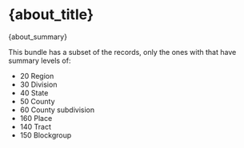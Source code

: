 
# {about_title}

{about_summary}

This bundle has a subset of the records, only the ones with that have summary levels of: 

* 20 Region
* 30 Division
* 40 State
* 50 County
* 60 County subdivision
* 160 Place
* 140 Tract
* 150 Blockgroup

